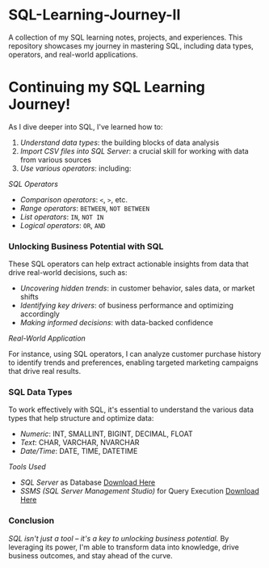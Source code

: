 # SQL-Learning-Journey-II
A collection of my SQL learning notes, projects, and experiences. This repository showcases my journey in mastering SQL, including data types, operators, and real-world applications.

# Continuing my SQL Learning Journey!

As I dive deeper into SQL, I've learned how to:

1. *Understand data types*: the building blocks of data analysis
2. *Import CSV files into SQL Server*: a crucial skill for working with data from various sources
3. *Use various operators*: including:

*SQL Operators*
- *Comparison operators*: `<`, `>`, etc.
- *Range operators*: `BETWEEN`, `NOT BETWEEN`
- *List operators*: `IN`, `NOT IN`
- *Logical operators*: `OR`, `AND`

### Unlocking Business Potential with SQL
These SQL operators can help extract actionable insights from data that drive real-world decisions, such as:

- *Uncovering hidden trends*: in customer behavior, sales data, or market shifts
- *Identifying key drivers*: of business performance and optimizing accordingly
- *Making informed decisions*: with data-backed confidence

*Real-World Application*

For instance, using SQL operators, I can analyze customer purchase history to identify trends and preferences, enabling targeted marketing campaigns that drive real results.

### SQL Data Types
To work effectively with SQL, it's essential to understand the various data types that help structure and optimize data:

- *Numeric*: INT, SMALLINT, BIGINT, DECIMAL, FLOAT
- *Text*: CHAR, VARCHAR, NVARCHAR
- *Date/Time*: DATE, TIME, DATETIME

*Tools Used*

- *SQL Server* as Database [ Download Here](https://www.microsoft.com/en-us/sql-server/sql-server-downloads)
- *SSMS (SQL Server Management Studio)* for Query Execution [ Download Here](https://learn.microsoft.com/en-us/ssms/download-sql-server-management-studio-ssms)

### Conclusion
*SQL isn't just a tool – it's a key to unlocking business potential.* By leveraging its power, I'm able to transform data into knowledge, drive business outcomes, and stay ahead of the curve.
